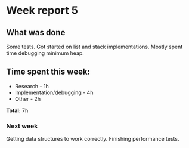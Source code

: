 # Week report 5

## What was done

Some tests. Got started on list and stack implementations. Mostly spent time debugging minimum heap.

## Time spent this week:

* Research - 1h
* Implementation/debugging - 4h
* Other - 2h

**Total:** 7h

### Next week

Getting data structures to work correctly. Finishing performance tests.